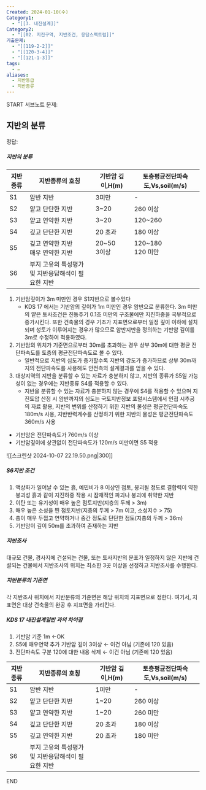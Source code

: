 ```yaml
---
Created: 2024-01-10(수)
Category1:
  - "[[3. 내진설계]]"
Category2:
  - "[[02. 지진구역, 지반조건, 응답스펙트럼]]"
기출문제:
  - "[[119-2-2]]"
  - "[[120-3-4]]"
  - "[[121-1-3]]"
tags:
  - ✏️
aliases:
  - 지반등급
  - 지반종류
---
```

START
서브노트
문제:  
## 지반의 분류


정답: 

##### 지반의 분류
| 지반종류 | 지반종류의 호칭                     | 기반암 깊이,H(m)  | 토층평균전단파속도,Vs,soil(m/s) |
| ---- | ---------------------------- | ------------ | ---------------------- |
| S1   | 암반 지반                        | 3미만          | -                      |
| S2   | 얕고 단단한 지반                    | 3~20         | 260 이상                 |
| S3   | 얕고 연약한 지반                    | 3~20         | 120~260                |
| S4   | 깊고 단단한 지반                    | 20 초과        | 180 이상                 |
| S5   | 깊고 연약한 지반<br>매우 연약한 지반       | 20~50<br>3이상 | 120~180<br>120 미만      |
| S6   | 부지 고유의 특성평가 및 지반응답해석이 필요한 지반 |              |                        |
1. 기반암깊이가 3m 미만인 경우 S1지반으로 볼수있다
    - KDS 17 에서는 기반암의 깊이가 1m 미만인 경우 암반으로 분류한다. 3m 미만의 얕은 토사조건은 진동주기 0.1초 미만의 구조물에만 지진하중을 국부적으로 증가시킨다. 또한 건축물의 경우 기초가 지표면으로부터 일정 깊이 이하에 설치되며 성토가 이루어지는 경우가 많으므로 암반지반을 정의하는 기반암 깊이를 3m로 수정하여 적용하였다.
2. 기반암의 위치가 기준면으로부터 30m를 초과하는 경우 상부 30m에 대한 평균 전단파속도를 토층의 평균전단파속도로 볼 수 있다.
    - 일반적으로 지반의 심도가 증가할수록 지반의 강도가 증가하므로 상부 30m까지의 전단파속도를 사용해도 안전측의 설계결과를 얻을 수 있다.
3. 대상지역의 지반을 분류할 수 있는 자료가 충분하지 않고, 지반의 종류가 S5일 가능성이 없는 경우에는 지반종류 S4를 적용할 수 있다.
    - 지반을 분류할 수 있는 자료가 충분하지 않는 경우에 S4를 적용할 수 있으며 지진토압 산정 시 암반까지의 심도는 국토지반정보 포털시스템에서 인접 시추공의 자료 활용, 지반의 변위를 산정하기 위한 지반의 물성은 평균전단파속도 180m/s 사용, 지반반력계수를 산정하기 위한 지반의 물성은 평균전단파속도 360m/s 사용
- 기반암은 전단파속도가 760m/s 이상
- 기반암깊이에 상관없이 전단파속도가 120m/s 미만이면 S5 적용

![[스크린샷 2024-10-07 22.19.50.png|300]]

##### S6지반 조건

1. 액상화가 일어날 수 있는 흙, 예민비가 8 이상인 점토, 붕괴될 정도로 결합력이 약한 붕괴성 흙과 같이 지진하중 작용 시 잠재적인 파괴나 붕괴에 취약한 지반
2. 이탄 또는 유기성이 매우 높은 점토지반(지층의 두께 > 3m)
3. 매우 높은 소성을 띈 점토지반(지층의 두께 > 7m 이고, 소성지수 > 75)
4. 층이 매우 두껍고 연약하거나 중간 정도로 단단한 점토(지층의 두께 > 36m)
5. 기반암이 깊이 50m를 초과하여 존재하는 지반

##### 지반조사

대규모 건물, 경사지에 건설되는 건물, 또는 토사지반의 분포가 일정하지 않은 지반에 건설되는 건물에서 지반조사의 위치는 최소한 3곳 이상을 선정하고 지반조사를 수행한다.

##### 지반분류의 기준면

각 지반조사 위치에서 지반분류의 기준면은 해당 위치의 지표면으로 정한다. 여기서, 지표면은 대상 건축물의 완공 후 지표면을 가리킨다.

##### KDS 17 내진설계일반 과의 차이점
1. 기반암 기준 1m ←OK
2. S5에 매우연약 추가 기반암 깊이 3이상 ← 이건 아님 (기존에 120 있음)
3. 전단파속도 구분 120에 대한 내용 삭제 ← 이건 아님 (기존에 120 있음)

| 지반종류 | 지반종류의 호칭 | 기반암 깊이,H(m) | 토층평균전단파속도,Vs,soil(m/s) |
| --- | --- | --- | --- |
| S1 | 암반 지반 | 1미만 | - |
| S2 | 얕고 단단한 지반 | 1~20 | 260 이상 |
| S3 | 얕고 연약한 지반 | 1~20 | 260 미만 |
| S4 | 깊고 단단한 지반 | 20 초과 | 180 이상 |
| S5 | 깊고 연약한 지반 | 20 초과 | 180 미만 |
| S6 | 부지 고유의 특성평가 및 지반응답해석이 필요한 지반 |  |  |
<!--ID: 1687436091566-->
END